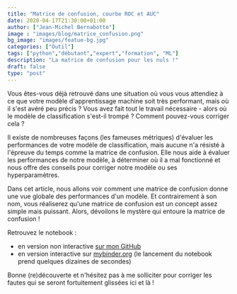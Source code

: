```yaml
---
title: "Matrice de confusion, courbe ROC et AUC"
date: 2020-04-17T21:30:00+01:00
author: ["Jean-Michel Bernabotto"]
image : "images/blog/matrice_confusion.png"
bg_image: "images/featue-bg.jpg"
categories: ["Outil"]
tags: ["python","débutant","expert","formation", "ML"]
description: "La matrice de confusion pour les nuls !"
draft: false
type: "post"
---
```


Vous êtes-vous déjà retrouvé dans une situation où vous vous attendiez à ce que votre modèle d'apprentissage machine soit très performant, mais où il s'est avéré peu précis ? Vous avez fait tout le travail nécessaire - alors où le modèle de classification s'est-il trompé ? Comment pouvez-vous corriger cela ?

Il existe de nombreuses façons (les fameuses métriques) d'évaluer les performances de votre modèle de classification, mais aucune n'a résisté à l'épreuve du temps comme la matrice de confusion. Elle nous aide à évaluer les performances de notre modèle, à déterminer où il a mal fonctionné et nous offre des conseils pour corriger notre modèle ou ses hyperparamètres.

Dans cet article, nous allons voir comment une matrice de confusion donne une vue globale des performances d'un modèle. Et contrairement à son nom, vous réaliserez qu'une matrice de confusion est un concept assez simple mais puissant. Alors, dévoilons le mystère qui entoure la matrice de confusion !

Retrouvez le notebook :

- en version non interactive [sur mon GitHub](https://github.com/jmbernabotto/MachineLearning/blob/master/matrice_de_confusion_ROC_AUC.ipynb)
- en version interactive sur [mybinder.org](https://mybinder.org/v2/gh/jmbernabotto/MachineLearning/master?filepath=matrice_de_confusion_ROC_AUC.ipynb) (le lancement du notebook prend quelques dizaines de secondes)

Bonne (re)découverte et n'hésitez pas à me solliciter pour corriger les fautes qui se seront fortuitement glissées ici et là !

